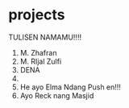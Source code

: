 # projects

TULISEN NAMAMU!!!!

1. M. Zhafran
2. M. RIjal Zulfi
3. DENA
4.
5. He ayo Elma Ndang Push en!!!
6. Ayo Reck nang Masjid